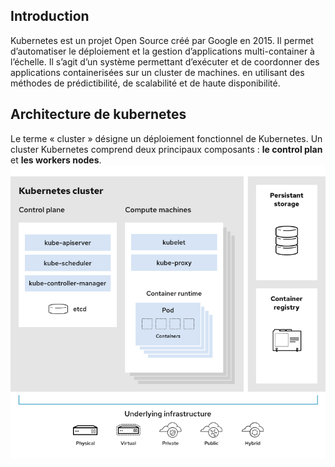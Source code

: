 ## Introduction
Kubernetes est un projet Open Source créé par Google en 2015. Il permet d’automatiser le déploiement et la gestion d’applications multi-container à l’échelle. Il s’agit d’un système permettant d’exécuter et de coordonner des applications containerisées sur un cluster de machines. en utilisant des méthodes de prédictibilité, de scalabilité et de haute disponibilité.

## Architecture de kubernetes
Le terme « cluster » désigne un déploiement fonctionnel de Kubernetes. Un cluster Kubernetes comprend deux principaux composants : **le control plan** et **les workers nodes**.
![](../images/arch.png)

